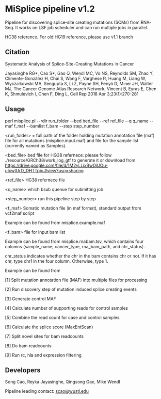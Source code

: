 # MiSplice pipeline v1.2 #

Pipeline for discovering splice-site creating mutations (SCMs) from RNA-Seq. It works on LSF job scheduler and can run multiple jobs in parallel. 

HG38 reference. For old HG19 reference, please use v1.1 branch

## Citation 

Systematic Analysis of Splice-Site-Creating Mutations in Cancer

Jayasinghe RG*, Cao S*, Gao Q, Wendl MC, Vo NS, Reynolds SM, Zhao Y, Climente-González H, Chai S, Wang F, Varghese R, Huang M, Liang W, Wyczalkowski MA, Sengupta S, Li Z, Payne SH, Fenyö D, Miner JH, Walter MJ, The Cancer Genome Atlas Research Network, Vincent B, Eyras E, Chen K, Shmulevich I, Chen F, Ding L,
Cell Rep 2018 Apr 3;23(1):270-281 

## Usage

perl misplice.pl --rdir run_folder --bed bed_file --ref ref_file --q q_name --maf f_maf --bamlist f_bam --step step_number

<run_folder> = full path of the folder holding mutation annotation file (maf) file for all mutations (misplice.input.maf) and file for the sample list (currently named as Samples).

<bed_file> bed file for HG38 refernece: please follow ./resource/GRCh38/work_log_gtf to generate it or download from https://drive.google.com/file/d/1M2yLLjxBwOjUOu-uIxwtUrD_DHTTpioJ/view?usp=sharing

<ref_file> HG38 refernece file
 
<q_name> which bsub quenue for submitting job

<step_number> run this pipeline step by step

<f_maf> Somatic mutation file (in maf format), standard output from vcf2maf script

Example can be found from misplice.example.maf 

<f_bam> file for input bam list

Example can be found from misplice.rnabam.tsv, which contains four columns (sample_name, cancer_type, rna_bam_path, and chr_status). 

chr_status indicates whether the chr in the bam contains chr or not. If it has chr, type chr1 in the four column. Otherwise, type 1. 

Example can be found from 

[1] Split mutation annotation file (MAF) into multiple files for processing

[2] Run discovery step of mutation induced splice creating events

[3] Generate control MAF

[4] Calculate number of supporting reads for control samples

[5] Combine the read count for case and control samples
        
[6] Calculate the splice score (MaxEntScan)

[7] Split novel sites for bam readcounts 

[8] Do bam readcounts

[9] Run rc, hla and expression filtering 

 


## Developers  

Song Cao, Reyka Jayasinghe, Qingsong Gao, Mike Wendl

Pipeline leading contact: scao@wustl.edu

